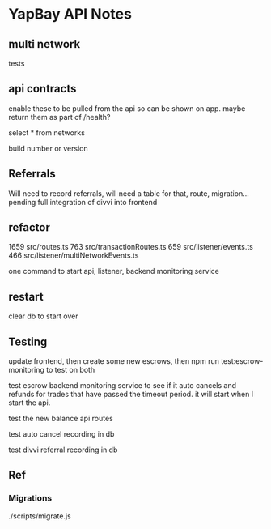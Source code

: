 # YapBay API Notes

## multi network
tests

## api contracts
enable these to be pulled from the api so can be shown on app. maybe return them as part of /health?

select * from networks

build number or version

## Referrals
Will need to record referrals, will need a table for that, route, migration... pending full integration of divvi into frontend

## refactor
1659 src/routes.ts
763 src/transactionRoutes.ts
659 src/listener/events.ts
466 src/listener/multiNetworkEvents.ts

one command to start api, listener, backend monitoring service

## restart
clear db to start over

## Testing
update frontend, then create some new escrows, then npm run test:escrow-monitoring to test on both

test escrow backend monitoring service to see if it auto cancels and refunds for trades that have passed the timeout period. it will start when I start the api.

test the new balance api routes

test auto cancel recording in db

test divvi referral recording in db

## Ref
### Migrations
./scripts/migrate.js
